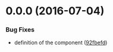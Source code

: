 <a name="0.0.0"></a>
# 0.0.0 (2016-07-04)


### Bug Fixes

* definition of the component ([92fbefd](https://aui-team-bot/https://bitbucket.org/atlassian/atlaskit/commits/92fbefd))




